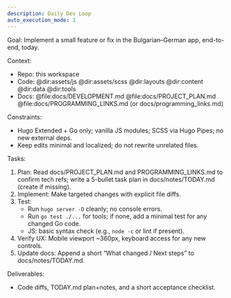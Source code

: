 ```yaml
---
description: Daily Dev Loop
auto_execution_mode: 1
---
```


Goal: Implement a small feature or fix in the Bulgarian–German app, end-to-end, today.

Context:
- Repo: this workspace
- Code: @dir:assets/js @dir:assets/scss @dir:layouts @dir:content @dir:data @dir:tools
- Docs: @file:docs/DEVELOPMENT.md @file:docs/PROJECT_PLAN.md @file:docs/PROGRAMMING_LINKS.md (or docs/programming_links.md)

Constraints:
- Hugo Extended + Go only; vanilla JS modules; SCSS via Hugo Pipes; no new external deps.
- Keep edits minimal and localized; do not rewrite unrelated files.

Tasks:
1) Plan: Read docs/PROJECT_PLAN.md and PROGRAMMING_LINKS.md to confirm tech refs; write a 5-bullet task plan in docs/notes/TODAY.md (create if missing).
2) Implement: Make targeted changes with explicit file diffs.
3) Test: 
   - Run `hugo server -D` cleanly; no console errors.
   - Run `go test ./...` for tools; if none, add a minimal test for any changed Go code.
   - JS: basic syntax check (e.g., `node -c` or lint if present).
4) Verify UX: Mobile viewport ~360px, keyboard access for any new controls.
5) Update docs: Append a short “What changed / Next steps” to docs/notes/TODAY.md.

Deliverables:
- Code diffs, TODAY.md plan+notes, and a short acceptance checklist.
